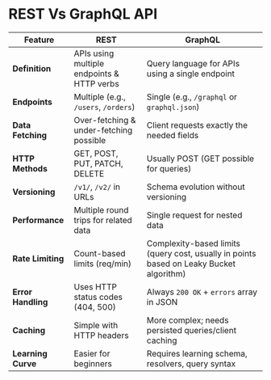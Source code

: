  # REST Vs GraphQL API

 | Feature            | REST                                                               | GraphQL                                              |
| ------------------ | ------------------------------------------------------------------ | ---------------------------------------------------- |
| **Definition**     | APIs using multiple endpoints & HTTP verbs | Query language for APIs using a single endpoint      |
| **Endpoints**      | Multiple (e.g., `/users`, `/orders`)                               | Single (e.g., `/graphql` or `graphql.json`)                            |
| **Data Fetching**  | Over-fetching & under-fetching possible                            | Client requests exactly the needed fields            |
| **HTTP Methods**   | GET, POST, PUT, PATCH, DELETE                                      | Usually POST (GET possible for queries)              |
| **Versioning**     | `/v1/`, `/v2/` in URLs                                             | Schema evolution without versioning                  |
| **Performance**    | Multiple round trips for related data                              | Single request for nested data                       |
| **Rate Limiting**  | Count-based limits (req/min)                                       | Complexity-based limits (query cost, usually in points based on Leaky Bucket algorithm)                 |
| **Error Handling** | Uses HTTP status codes (404, 500)                                  | Always `200 OK` + `errors` array in JSON             |
| **Caching**        | Simple with HTTP headers                                           | More complex; needs persisted queries/client caching |
| **Learning Curve** | Easier for beginners                                               | Requires learning schema, resolvers, query syntax    |
